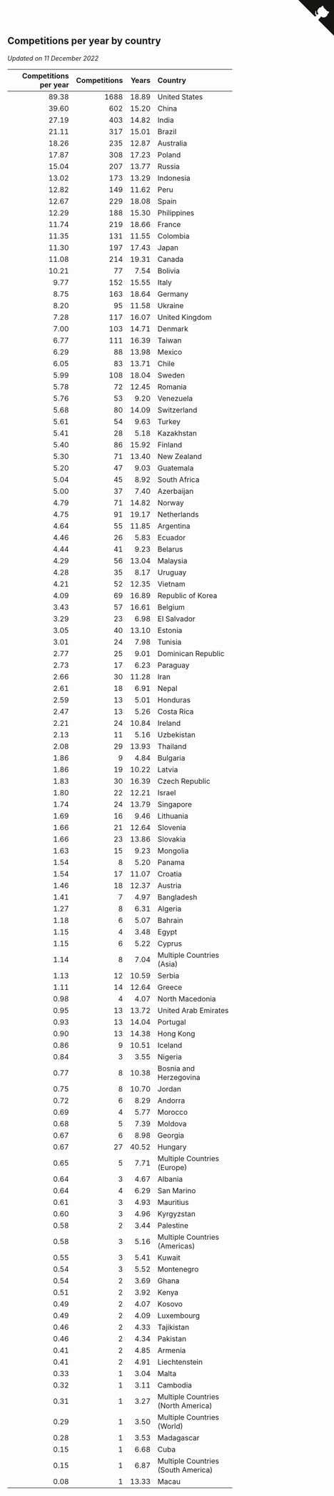 ## Competitions per year by country

*Updated on 11 December 2022*

| Competitions per year | Competitions | Years | Country |
| ---: | ---: | ---: | :--- |
| 89.38 | 1688 | 18.89 | United States |
| 39.60 | 602 | 15.20 | China |
| 27.19 | 403 | 14.82 | India |
| 21.11 | 317 | 15.01 | Brazil |
| 18.26 | 235 | 12.87 | Australia |
| 17.87 | 308 | 17.23 | Poland |
| 15.04 | 207 | 13.77 | Russia |
| 13.02 | 173 | 13.29 | Indonesia |
| 12.82 | 149 | 11.62 | Peru |
| 12.67 | 229 | 18.08 | Spain |
| 12.29 | 188 | 15.30 | Philippines |
| 11.74 | 219 | 18.66 | France |
| 11.35 | 131 | 11.55 | Colombia |
| 11.30 | 197 | 17.43 | Japan |
| 11.08 | 214 | 19.31 | Canada |
| 10.21 | 77 | 7.54 | Bolivia |
| 9.77 | 152 | 15.55 | Italy |
| 8.75 | 163 | 18.64 | Germany |
| 8.20 | 95 | 11.58 | Ukraine |
| 7.28 | 117 | 16.07 | United Kingdom |
| 7.00 | 103 | 14.71 | Denmark |
| 6.77 | 111 | 16.39 | Taiwan |
| 6.29 | 88 | 13.98 | Mexico |
| 6.05 | 83 | 13.71 | Chile |
| 5.99 | 108 | 18.04 | Sweden |
| 5.78 | 72 | 12.45 | Romania |
| 5.76 | 53 | 9.20 | Venezuela |
| 5.68 | 80 | 14.09 | Switzerland |
| 5.61 | 54 | 9.63 | Turkey |
| 5.41 | 28 | 5.18 | Kazakhstan |
| 5.40 | 86 | 15.92 | Finland |
| 5.30 | 71 | 13.40 | New Zealand |
| 5.20 | 47 | 9.03 | Guatemala |
| 5.04 | 45 | 8.92 | South Africa |
| 5.00 | 37 | 7.40 | Azerbaijan |
| 4.79 | 71 | 14.82 | Norway |
| 4.75 | 91 | 19.17 | Netherlands |
| 4.64 | 55 | 11.85 | Argentina |
| 4.46 | 26 | 5.83 | Ecuador |
| 4.44 | 41 | 9.23 | Belarus |
| 4.29 | 56 | 13.04 | Malaysia |
| 4.28 | 35 | 8.17 | Uruguay |
| 4.21 | 52 | 12.35 | Vietnam |
| 4.09 | 69 | 16.89 | Republic of Korea |
| 3.43 | 57 | 16.61 | Belgium |
| 3.29 | 23 | 6.98 | El Salvador |
| 3.05 | 40 | 13.10 | Estonia |
| 3.01 | 24 | 7.98 | Tunisia |
| 2.77 | 25 | 9.01 | Dominican Republic |
| 2.73 | 17 | 6.23 | Paraguay |
| 2.66 | 30 | 11.28 | Iran |
| 2.61 | 18 | 6.91 | Nepal |
| 2.59 | 13 | 5.01 | Honduras |
| 2.47 | 13 | 5.26 | Costa Rica |
| 2.21 | 24 | 10.84 | Ireland |
| 2.13 | 11 | 5.16 | Uzbekistan |
| 2.08 | 29 | 13.93 | Thailand |
| 1.86 | 9 | 4.84 | Bulgaria |
| 1.86 | 19 | 10.22 | Latvia |
| 1.83 | 30 | 16.39 | Czech Republic |
| 1.80 | 22 | 12.21 | Israel |
| 1.74 | 24 | 13.79 | Singapore |
| 1.69 | 16 | 9.46 | Lithuania |
| 1.66 | 21 | 12.64 | Slovenia |
| 1.66 | 23 | 13.86 | Slovakia |
| 1.63 | 15 | 9.23 | Mongolia |
| 1.54 | 8 | 5.20 | Panama |
| 1.54 | 17 | 11.07 | Croatia |
| 1.46 | 18 | 12.37 | Austria |
| 1.41 | 7 | 4.97 | Bangladesh |
| 1.27 | 8 | 6.31 | Algeria |
| 1.18 | 6 | 5.07 | Bahrain |
| 1.15 | 4 | 3.48 | Egypt |
| 1.15 | 6 | 5.22 | Cyprus |
| 1.14 | 8 | 7.04 | Multiple Countries (Asia) |
| 1.13 | 12 | 10.59 | Serbia |
| 1.11 | 14 | 12.64 | Greece |
| 0.98 | 4 | 4.07 | North Macedonia |
| 0.95 | 13 | 13.72 | United Arab Emirates |
| 0.93 | 13 | 14.04 | Portugal |
| 0.90 | 13 | 14.38 | Hong Kong |
| 0.86 | 9 | 10.51 | Iceland |
| 0.84 | 3 | 3.55 | Nigeria |
| 0.77 | 8 | 10.38 | Bosnia and Herzegovina |
| 0.75 | 8 | 10.70 | Jordan |
| 0.72 | 6 | 8.29 | Andorra |
| 0.69 | 4 | 5.77 | Morocco |
| 0.68 | 5 | 7.39 | Moldova |
| 0.67 | 6 | 8.98 | Georgia |
| 0.67 | 27 | 40.52 | Hungary |
| 0.65 | 5 | 7.71 | Multiple Countries (Europe) |
| 0.64 | 3 | 4.67 | Albania |
| 0.64 | 4 | 6.29 | San Marino |
| 0.61 | 3 | 4.93 | Mauritius |
| 0.60 | 3 | 4.96 | Kyrgyzstan |
| 0.58 | 2 | 3.44 | Palestine |
| 0.58 | 3 | 5.16 | Multiple Countries (Americas) |
| 0.55 | 3 | 5.41 | Kuwait |
| 0.54 | 3 | 5.52 | Montenegro |
| 0.54 | 2 | 3.69 | Ghana |
| 0.51 | 2 | 3.92 | Kenya |
| 0.49 | 2 | 4.07 | Kosovo |
| 0.49 | 2 | 4.09 | Luxembourg |
| 0.46 | 2 | 4.33 | Tajikistan |
| 0.46 | 2 | 4.34 | Pakistan |
| 0.41 | 2 | 4.85 | Armenia |
| 0.41 | 2 | 4.91 | Liechtenstein |
| 0.33 | 1 | 3.04 | Malta |
| 0.32 | 1 | 3.11 | Cambodia |
| 0.31 | 1 | 3.27 | Multiple Countries (North America) |
| 0.29 | 1 | 3.50 | Multiple Countries (World) |
| 0.28 | 1 | 3.53 | Madagascar |
| 0.15 | 1 | 6.68 | Cuba |
| 0.15 | 1 | 6.87 | Multiple Countries (South America) |
| 0.08 | 1 | 13.33 | Macau |


<a href="https://github.com/jonatanklosko/wca_statistics" class="github-corner" aria-label="View source on Github"><svg width="80" height="80" viewBox="0 0 250 250" style="fill:#151513; color:#fff; position: absolute; top: 0; border: 0; right: 0;" aria-hidden="true"><path d="M0,0 L115,115 L130,115 L142,142 L250,250 L250,0 Z"></path><path d="M128.3,109.0 C113.8,99.7 119.0,89.6 119.0,89.6 C122.0,82.7 120.5,78.6 120.5,78.6 C119.2,72.0 123.4,76.3 123.4,76.3 C127.3,80.9 125.5,87.3 125.5,87.3 C122.9,97.6 130.6,101.9 134.4,103.2" fill="currentColor" style="transform-origin: 130px 106px;" class="octo-arm"></path><path d="M115.0,115.0 C114.9,115.1 118.7,116.5 119.8,115.4 L133.7,101.6 C136.9,99.2 139.9,98.4 142.2,98.6 C133.8,88.0 127.5,74.4 143.8,58.0 C148.5,53.4 154.0,51.2 159.7,51.0 C160.3,49.4 163.2,43.6 171.4,40.1 C171.4,40.1 176.1,42.5 178.8,56.2 C183.1,58.6 187.2,61.8 190.9,65.4 C194.5,69.0 197.7,73.2 200.1,77.6 C213.8,80.2 216.3,84.9 216.3,84.9 C212.7,93.1 206.9,96.0 205.4,96.6 C205.1,102.4 203.0,107.8 198.3,112.5 C181.9,128.9 168.3,122.5 157.7,114.1 C157.9,116.9 156.7,120.9 152.7,124.9 L141.0,136.5 C139.8,137.7 141.6,141.9 141.8,141.8 Z" fill="currentColor" class="octo-body"></path></svg></a><style>.github-corner:hover .octo-arm{animation:octocat-wave 560ms ease-in-out}@keyframes octocat-wave{0%,100%{transform:rotate(0)}20%,60%{transform:rotate(-25deg)}40%,80%{transform:rotate(10deg)}}@media (max-width:500px){.github-corner:hover .octo-arm{animation:none}.github-corner .octo-arm{animation:octocat-wave 560ms ease-in-out}}</style>
